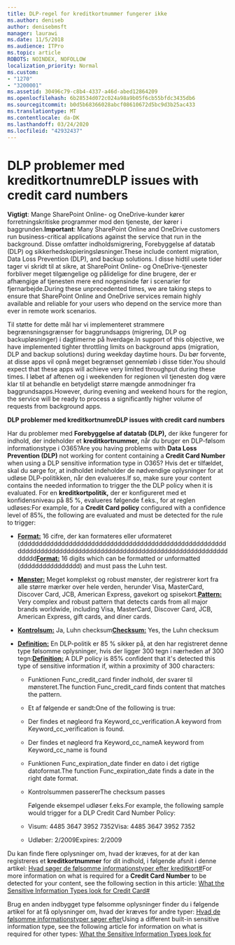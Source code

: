 ```yaml
---
title: DLP-regel for kreditkortnummer fungerer ikke
ms.author: deniseb
author: denisebmsft
manager: laurawi
ms.date: 11/5/2018
ms.audience: ITPro
ms.topic: article
ROBOTS: NOINDEX, NOFOLLOW
localization_priority: Normal
ms.custom:
- "1270"
- "3200001"
ms.assetid: 30496c79-c8b4-4337-a46d-abed12864209
ms.openlocfilehash: 6b28534d072c024a98a9b05f6cb55bfdc3435db6
ms.sourcegitcommit: b0d5b68366028abcf08610672d5bc9d3b25ac433
ms.translationtype: MT
ms.contentlocale: da-DK
ms.lasthandoff: 03/24/2020
ms.locfileid: "42932437"
---
```

# <a name="dlp-issues-with-credit-card-numbers"></a><span data-ttu-id="42107-102">DLP problemer med kreditkortnumre</span><span class="sxs-lookup"><span data-stu-id="42107-102">DLP issues with credit card numbers</span></span>

<span data-ttu-id="42107-103">**Vigtigt**: Mange SharePoint Online- og OneDrive-kunder kører forretningskritiske programmer mod den tjeneste, der kører i baggrunden.</span><span class="sxs-lookup"><span data-stu-id="42107-103">**Important**: Many SharePoint Online and OneDrive customers run business-critical applications against the service that run in the background.</span></span> <span data-ttu-id="42107-104">Disse omfatter indholdsmigrering, Forebyggelse af datatab (DLP) og sikkerhedskopieringsløsninger.</span><span class="sxs-lookup"><span data-stu-id="42107-104">These include content migration, Data Loss Prevention (DLP), and backup solutions.</span></span> <span data-ttu-id="42107-105">I disse hidtil usete tider tager vi skridt til at sikre, at SharePoint Online- og OneDrive-tjenester forbliver meget tilgængelige og pålidelige for dine brugere, der er afhængige af tjenesten mere end nogensinde før i scenarier for fjernarbejde.</span><span class="sxs-lookup"><span data-stu-id="42107-105">During these unprecedented times, we are taking steps to ensure that SharePoint Online and OneDrive services remain highly available and reliable for your users who depend on the service more than ever in remote work scenarios.</span></span>

<span data-ttu-id="42107-106">Til støtte for dette mål har vi implementeret strammere begrænsningsgrænser for baggrundsapps (migrering, DLP og backupløsninger) i dagtimerne på hverdage.</span><span class="sxs-lookup"><span data-stu-id="42107-106">In support of this objective, we have implemented tighter throttling limits on background apps (migration, DLP and backup solutions) during weekday daytime hours.</span></span> <span data-ttu-id="42107-107">Du bør forvente, at disse apps vil opnå meget begrænset gennemløb i disse tider.</span><span class="sxs-lookup"><span data-stu-id="42107-107">You should expect that these apps will achieve very limited throughput during these times.</span></span> <span data-ttu-id="42107-108">I løbet af aftenen og i weekenden for regionen vil tjenesten dog være klar til at behandle en betydeligt større mængde anmodninger fra baggrundsapps.</span><span class="sxs-lookup"><span data-stu-id="42107-108">However, during evening and weekend hours for the region, the service will be ready to process a significantly higher volume of requests from background apps.</span></span>

<span data-ttu-id="42107-109">**DLP problemer med kreditkortnumre**</span><span class="sxs-lookup"><span data-stu-id="42107-109">**DLP issues with credit card numbers**</span></span>

<span data-ttu-id="42107-110">Har du problemer med **Forebyggelse af datatab (DLP),** der ikke fungerer for indhold, der indeholder et **kreditkortnummer,** når du bruger en DLP-følsom informationstype i O365?</span><span class="sxs-lookup"><span data-stu-id="42107-110">Are you having problems with **Data Loss Prevention (DLP)** not working for content containing a **Credit Card Number** when using a DLP sensitive information type in O365?</span></span> <span data-ttu-id="42107-111">Hvis det er tilfældet, skal du sørge for, at indholdet indeholder de nødvendige oplysninger for at udløse DLP-politikken, når den evalueres.</span><span class="sxs-lookup"><span data-stu-id="42107-111">If so, make sure your content contains the needed information to trigger the the DLP policy when it is evaluated.</span></span> <span data-ttu-id="42107-112">For en **kreditkortpolitik,** der er konfigureret med et konfidensniveau på 85 %, evalueres følgende f.eks., for at reglen udløses:</span><span class="sxs-lookup"><span data-stu-id="42107-112">For example, for a **Credit Card policy** configured with a confidence level of 85%, the following are evaluated and must be detected for the rule to trigger:</span></span>
  
- <span data-ttu-id="42107-113">**[Format:](https://docs.microsoft.com/office365/securitycompliance/what-the-sensitive-information-types-look-for#format-19)** 16 cifre, der kan formateres eller uformateret (dddddddddddddddddddddddddddddddddddddddddddddddddddddddddddddddddddddddddddddddddddddddddddddddddddddddddddddddddddd</span><span class="sxs-lookup"><span data-stu-id="42107-113">**[Format:](https://docs.microsoft.com/office365/securitycompliance/what-the-sensitive-information-types-look-for#format-19)** 16 digits which can be formatted or unformatted (dddddddddddddddd) and must pass the Luhn test.</span></span>

- <span data-ttu-id="42107-114">**[Mønster:](https://docs.microsoft.com/office365/securitycompliance/what-the-sensitive-information-types-look-for#pattern-19)** Meget komplekst og robust mønster, der registrerer kort fra alle større mærker over hele verden, herunder Visa, MasterCard, Discover Card, JCB, American Express, gavekort og spisekort.</span><span class="sxs-lookup"><span data-stu-id="42107-114">**[Pattern:](https://docs.microsoft.com/office365/securitycompliance/what-the-sensitive-information-types-look-for#pattern-19)** Very complex and robust pattern that detects cards from all major brands worldwide, including Visa, MasterCard, Discover Card, JCB, American Express, gift cards, and diner cards.</span></span>

- <span data-ttu-id="42107-115">**[Kontrolsum:](https://docs.microsoft.com/office365/securitycompliance/what-the-sensitive-information-types-look-for#checksum-19)** Ja, Luhn checksum</span><span class="sxs-lookup"><span data-stu-id="42107-115">**[Checksum:](https://docs.microsoft.com/office365/securitycompliance/what-the-sensitive-information-types-look-for#checksum-19)** Yes, the Luhn checksum</span></span>

- <span data-ttu-id="42107-116">**[Definition:](https://docs.microsoft.com/office365/securitycompliance/what-the-sensitive-information-types-look-for#definition-19)** En DLP-politik er 85 % sikker på, at den har registreret denne type følsomme oplysninger, hvis der ligger 300 tegn i nærheden af 300 tegn:</span><span class="sxs-lookup"><span data-stu-id="42107-116">**[Definition:](https://docs.microsoft.com/office365/securitycompliance/what-the-sensitive-information-types-look-for#definition-19)** A DLP policy is 85% confident that it's detected this type of sensitive information if, within a proximity of 300 characters:</span></span>

  - <span data-ttu-id="42107-117">Funktionen Func_credit_card finder indhold, der svarer til mønsteret.</span><span class="sxs-lookup"><span data-stu-id="42107-117">The function Func_credit_card finds content that matches the pattern.</span></span>

  - <span data-ttu-id="42107-118">Et af følgende er sandt:</span><span class="sxs-lookup"><span data-stu-id="42107-118">One of the following is true:</span></span>

  - <span data-ttu-id="42107-119">Der findes et nøgleord fra Keyword_cc_verification.</span><span class="sxs-lookup"><span data-stu-id="42107-119">A keyword from Keyword_cc_verification is found.</span></span>

  - <span data-ttu-id="42107-120">Der findes et nøgleord fra Keyword_cc_name</span><span class="sxs-lookup"><span data-stu-id="42107-120">A keyword from Keyword_cc_name is found</span></span>

  - <span data-ttu-id="42107-121">Funktionen Func_expiration_date finder en dato i det rigtige datoformat.</span><span class="sxs-lookup"><span data-stu-id="42107-121">The function Func_expiration_date finds a date in the right date format.</span></span>

  - <span data-ttu-id="42107-122">Kontrolsummen passerer</span><span class="sxs-lookup"><span data-stu-id="42107-122">The checksum passes</span></span>

    <span data-ttu-id="42107-123">Følgende eksempel udløser f.eks.</span><span class="sxs-lookup"><span data-stu-id="42107-123">For example, the following sample would trigger for a DLP Credit Card Number Policy:</span></span>

  - <span data-ttu-id="42107-124">Visum: 4485 3647 3952 7352</span><span class="sxs-lookup"><span data-stu-id="42107-124">Visa: 4485 3647 3952 7352</span></span>
  
  - <span data-ttu-id="42107-125">Udløber: 2/2009</span><span class="sxs-lookup"><span data-stu-id="42107-125">Expires: 2/2009</span></span>

<span data-ttu-id="42107-126">Du kan finde flere oplysninger om, hvad der kræves, for at der kan registreres et **kreditkortnummer** for dit indhold, i følgende afsnit i denne artikel: [Hvad søger de følsomme informationstyper efter kreditkort#](https://docs.microsoft.com/office365/securitycompliance/what-the-sensitive-information-types-look-for#credit-card-number)</span><span class="sxs-lookup"><span data-stu-id="42107-126">For more information on what is required for a **Credit Card Number** to be detected for your content, see the following section in this article: [What the Sensitive Information Types look for Credit Card#](https://docs.microsoft.com/office365/securitycompliance/what-the-sensitive-information-types-look-for#credit-card-number)</span></span>
  
<span data-ttu-id="42107-127">Brug en anden indbygget type følsomme oplysninger finder du i følgende artikel for at få oplysninger om, hvad der kræves for andre typer: [Hvad de følsomme informationstyper søger efter](https://docs.microsoft.com/office365/securitycompliance/what-the-sensitive-information-types-look-for)</span><span class="sxs-lookup"><span data-stu-id="42107-127">Using a different built-in sensitive information type, see the following article for information on what is required for other types: [What the Sensitive Information Types look for](https://docs.microsoft.com/office365/securitycompliance/what-the-sensitive-information-types-look-for)</span></span>
  